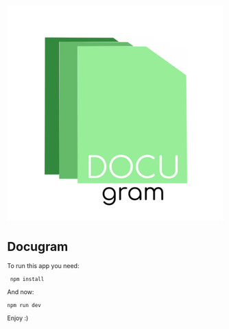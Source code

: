 ![Docugram](./branding/logo.svg)

# Docugram

To run this app you need:
```
 npm install
```
And now:
```
npm run dev
```
Enjoy :)
